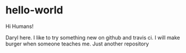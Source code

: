 # hello-world

Hi Humans!

Daryl here. I like to try something new on github and travis ci.
I will make burger when someone teaches me.
Just another repository
